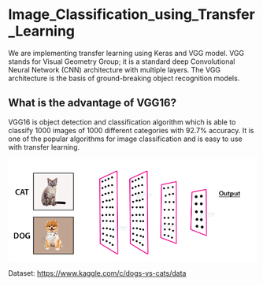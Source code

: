 # Image_Classification_using_Transfer_Learning

We are implementing transfer learning using Keras and VGG model. VGG stands for Visual Geometry Group; it is a standard deep Convolutional Neural Network (CNN) architecture with multiple layers. The VGG architecture is the basis of ground-breaking object recognition models.

## What is the advantage of VGG16?

VGG16 is object detection and classification algorithm which is able to classify 1000 images of 1000 different categories with 92.7% accuracy. It is one of the popular algorithms for image classification and is easy to use with transfer learning.

<img src = "https://github.com/AayushSaxena08/Image_Classification_using_Transfer_Learning/blob/main/Cats_Dogs_CNN.gif?raw=true" align = "center" alt="Architecture of VGG16 model">

Dataset: https://www.kaggle.com/c/dogs-vs-cats/data 
